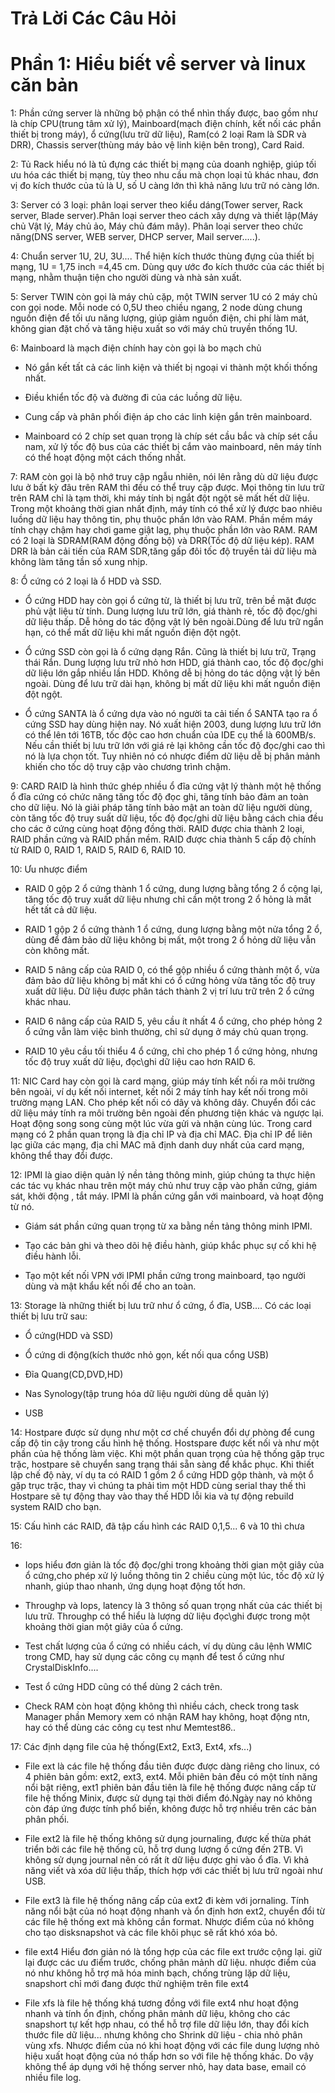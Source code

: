 # Trả Lời Các Câu Hỏi
# Phần 1: Hiểu biết về server và linux căn bản
1: Phần cứng server là những bộ phận có thể nhìn thấy được, bao gồm như là chíp CPU(trung tâm xử lý), Mainboard(mạch điện chính, kết nối các phần thiết bị trong máy), ổ cứng(lưu trữ dữ liệu), Ram(có 2 loại Ram là SDR và DRR), Chassis server(thùng máy bảo vệ linh kiện bên trong), Card Raid.

2: Tủ Rack hiểu nó là tủ đựng các thiết bị mạng của doanh nghiệp, giúp tối ưu hóa các thiết bị mạng, tùy theo nhu cầu mà chọn loại tủ khác nhau, đơn vị đo kích thước của tủ là U, số U càng lớn thì khả năng lưu trữ nó càng lớn.

3: Server có 3 loại: phân loại server theo kiểu dáng(Tower server, Rack server, Blade server).Phân loại server theo cách xây dựng và thiết lập(Máy chủ Vật lý, Máy chủ ảo, Máy chủ đám mây). Phân loại server theo chức năng(DNS server, WEB server, DHCP server, Mail server.....).

4: Chuẩn server 1U, 2U, 3U.... Thể hiện kích thước thùng đựng của thiết bị mạng, 1U = 1,75 inch =4,45 cm. Dùng quy ước đo kích thước của các thiết bị mạng, nhằm thuận tiện cho người dùng và nhà sản xuất.

5: Server TWIN còn gọi là máy chủ cặp, một TWIN server 1U có 2 máy chủ con gọi node. Mỗi node có 0,5U theo chiều ngang, 2 node dùng chung nguồn điện để tối ưu năng lượng, giúp giảm nguồn điện, chi phí làm mát, không gian đặt chố và tăng hiệu xuất so với máy chủ truyền thống 1U.

6: Mainboard là mạch điện chính hay còn gọi là bo mạch chủ

   + Nó gắn kết tất cả các linh kiện và thiết bị ngoại vi thành một khối thống nhất.

   + Điều khiển tốc độ và đường đi của các luồng dữ liệu.

   + Cung cấp và phân phối điện áp cho các linh kiện gắn trên mainboard.

   + Mainboard có 2 chíp set quan trọng là chíp sét cầu bắc và chíp sét cầu nam, xử lý tốc độ bus của các thiết bị cắm vào mainboard, nên máy tính có thể hoạt động một cách thống nhất.


7: RAM còn gọi là bộ nhớ truy cập ngẫu nhiên, nói lên rằng dù dữ liệu được lưu ở bất kỳ đâu trên RAM thì đều có thể truy cập được. Mọi thông tin lưu trữ trên RAM chỉ là tạm thời, khi máy tính bị ngắt đột ngột sẽ mất hết dữ liệu. Trong một khoảng thời gian nhất định, máy tính có thể xử lý được bao nhiêu luồng dữ liệu hay thông tin, phụ thuộc phần lớn vào RAM. Phần mềm máy tính chạy chậm hay chơi game giật lag, phụ thuộc phần lớn vào RAM. RAM có 2 loại là SDRAM(RAM động đồng bộ) và DRR(Tốc độ dữ liệu kép). RAM DRR là bản cải tiến của RAM SDR,tăng gấp đôi tốc độ truyền tải dữ liệu mà không làm tăng tần số xung nhịp.

8: Ổ cứng có 2 loại là ổ HDD và SSD.

+ Ổ cứng HDD hay còn gọi ổ cứng từ, là thiết bị lưu trữ, trên bề mặt được phủ vật liệu từ tính. Dung lượng lưu trữ lớn, giá thành rẻ, tốc độ đọc/ghi dữ liệu thấp. Dễ hỏng do tác động vật lý bên ngoài.Dùng để lưu trữ ngắn hạn, có thể mất dữ liệu khi mất nguồn điện đột ngột.

+ Ổ cứng SSD còn gọi là ổ cứng dạng Rắn. Cũng là thiết bị lưu trữ, Trạng thái Rắn. Dung lượng lưu trữ nhỏ hơn HDD, giá thành cao, tốc độ đọc/ghi dữ liệu lớn gắp nhiều lần HDD. Không dễ bị hỏng do tác dộng vật lý bên ngoài. Dùng để lưu trữ dài hạn, không bị mất dữ liệu khi mất nguồn điện đột ngột.

+ Ổ cứng SANTA là ổ cứng dựa vào nó người ta cải tiến ổ SANTA tạo ra ổ cứng SSD hay dùng hiện nay. Nó xuất hiện 2003, dung lượng lưu trữ lớn có thể lên tới 16TB, tốc độc cao hơn chuẩn của IDE cụ thể là 600MB/s. Nếu cần thiết bị lưu trữ lớn với giá rẻ lại không cần tốc độ đọc/ghi cao thì nó là lựa chọn tốt. Tuy nhiên nó có nhược điểm dữ liệu dễ bị phân mảnh khiến cho tốc dộ truy cập vào chương trình chậm.

9: CARD RAID là hình thức ghép nhiều ổ đĩa cứng vật lý thành một hệ thống ổ đĩa cứng có chức năng tăng tốc độ đọc ghi, tăng tính bảo đảm an toàn cho dữ liệu. Nó là giải pháp tăng tính bảo mật an toàn dữ liệu người dùng, còn tăng tốc độ truy suất dữ liệu, tốc độ đọc/ghi dữ liệu bằng cách chia đều cho các ở cứng cùng hoạt động đồng thời. RAID được chia thành 2 loại, RAID phần cứng và RAID phần mềm. RAID được chia thành 5 cấp độ chính từ RAID 0, RAID 1, RAID 5, RAID 6, RAID 10.

10: Ưu nhược điểm

 + RAID 0 gộp 2 ổ cứng thành 1 ổ cứng, dung lượng bằng tổng 2 ổ cộng lại, tăng tốc độ truy xuất dữ liệu nhưng chỉ cần một trong 2 ổ hỏng là mất hết tất cả dữ liệu.

 + RAID 1 gộp 2 ổ cứng thành 1 ổ cứng, dung lượng bằng một nửa tổng 2 ổ, dùng để đảm bảo dữ liệu không bị mất, một trong 2 ổ hỏng dữ liệu vẫn còn không mất.

 + RAID 5 nâng cấp của RAID 0, có thể gộp nhiều ổ cứng thành một ổ, vừa đảm bảo dữ liệu không bị mất khi có ổ cứng hỏng vừa tăng tốc độ truy xuất dữ liệu. Dữ liệu được phân tách  thành 2 vị trí lưu trữ trên 2 ổ cứng khác nhau.

 + RAID 6 nâng cấp của RAID 5, yêu cầu ít nhất 4 ổ cứng, cho phép hỏng 2 ổ cứng vẫn làm việc bình thường, chỉ sử dụng ở máy chủ quan trọng.

 + RAID 10 yêu cầu tối thiểu 4 ổ cứng, chỉ cho phép 1 ổ cứng hỏng, nhưng tốc độ truy xuất dữ liệu, đọc\ghi dữ liệu cao hơn RAID 6.

11: NIC Card hay còn gọi là card mạng, giúp máy tính kết nối ra môi trường bên ngoài, ví dụ kết nối internet, kết nối 2 máy tính hay kết nối trong môi trường mạng LAN. Cho phép kết nối có dây và không dây. Chuyển đổi các dữ liệu máy tính ra môi trường bên ngoài đến phương tiện khác và ngược lại. Hoạt động song song cùng một lúc vừa gửi và nhận cùng lúc. Trong card mạng có 2 phần quan trọng là địa chỉ IP và địa chỉ MAC. Địa chỉ IP để liên lạc giữa các mạng, địa chỉ MAC mã định danh duy nhất của card mạng, không thể thay đổi được.

12: IPMI là giao diện quản lý nền tảng thông minh, giúp chúng ta thực hiện các tác vụ khác nhau trên một máy chủ như truy cập vào phần cứng, giám sát, khởi động , tắt máy. IPMI là phần cứng gắn với mainboard, và hoạt động từ nó.

  + Giám sát phần cứng quan trọng từ xa bằng nền tảng thông minh IPMI.

  + Tạo các bản ghi và theo dõi hệ điều hành, giúp khắc phục sự cố khi hệ điều hành lỗi.

  + Tạo một kết nối VPN với IPMI phần cứng trong mainboard, tạo người dùng và mật khẩu kết nối để cho an toàn.

13: Storage là những thiết bị lưu trữ như ổ cứng, ổ đĩa, USB.... Có các loại thiết bị lưu trữ sau:

  + Ổ cứng(HDD và SSD)

  + Ổ cứng di động(kích thước nhỏ gọn, kết nối qua cổng USB)

  + Đĩa Quang(CD,DVD,HD)

  + Nas Synology(tập trung hóa dữ liệu người dùng dễ quản lý)

  + USB

14: Hostpare được sử dụng như một cơ chế chuyển đổi dự phòng để cung cấp độ tin cậy trong cấu hình hệ thống. Hostspare được kết nối và như một phần của hệ thống làm việc. Khi một phần quan trọng của hệ thống gặp trục trặc, hostpare sẽ chuyển sang trạng thái sẵn sàng để khắc phục. Khi thiết lập chế độ này, ví dụ ta có RAID 1 gồm 2 ổ cứng HDD gộp thành, và một ổ gặp trục trặc, thay vì chúng ta phải tìm một HDD cùng serial thay thế thì Hostpare sẽ tự động thay vào thay thế HDD lỗi kia và tự động rebuild system RAID cho bạn.

15: Cấu hình các RAID, đã tập cấu hình các RAID 0,1,5... 6 và 10 thì chưa

16:

+ Iops hiểu đơn giản là tốc độ đọc/ghi trong khoảng thời gian một giây của ổ cứng,cho phép xử lý luồng thông tin 2 chiều cùng một lúc, tốc độ xử lý nhanh, giúp thao nhanh, ứng dụng hoạt động tốt hơn.

+ Throughp và Iops, latency là 3 thông số quan trọng nhất của các thiết bị lưu trữ. Throughp có thể hiểu là lượng dữ liệu đọc\ghi được trong một khoảng thời gian một giây của ổ cứng.

+ Test chất lượng của ổ cứng có nhiều cách, ví dụ dùng câu lệnh WMIC trong CMD, hay sử dụng các công cụ mạnh để test ổ cứng như CrystalDiskInfo....

+ Test ổ cứng HDD cũng có thể dùng 2 cách trên.

+ Check RAM còn hoạt động không thì nhiều cách, check trong task Manager phần Memory xem có nhận RAM hay không, hoạt động ntn, hay có thể dùng các công cụ test như Memtest86..

17: Các định dạng file của hệ thống(Ext2, Ext3, Ext4, xfs...)

 + File ext là các file hệ thống đầu tiên được được dàng riêng cho linux, có 4 phiên bản gồm: ext2, ext3, ext4. Mỗi phiên bản đều có một tính năng nổi bật riêng, ext1 phiên bản đầu tiên là file hệ thống được nâng cấp từ file hệ thống Minix, được sử dụng tại thời điểm đó.Ngày nay nó không còn đáp ứng được tính phổ biến, không được hỗ trợ nhiều trên các bản phân phối.

+ File ext2 là file hệ thống không sử dụng journaling, được kế thừa phát triển bởi các file hệ thống cũ, hỗ trợ dung lượng ổ cứng đến 2TB. Vì không sử dụng journal nên có rất ít dữ liệu được ghi vào ổ đĩa. Vì khả năng viết và xóa dữ liệu thấp, thích hợp với các thiết bị lưu trữ ngoài như USB.

+ File ext3 là file hệ thống nâng cấp của ext2 đi kèm với jornaling. Tính năng nổi bật của nó hoạt động nhanh và ổn định hơn ext2, chuyển đổi từ các file hệ thống ext mà không cần format. Nhược điểm của nó không cho tạo disksnapshot và các file khôi phục sẽ rất khó xóa bỏ.

+ file ext4 Hiểu đơn giản nó là tổng hợp của các file ext trước cộng lại. giữ lại được các ưu điểm trước, chống phân mảnh dữ liệu. nhược điểm của nó như không hỗ trợ mã hóa minh bạch, chống trùng lặp dữ liệu, snapshort chỉ mới đang được thử nghiệm trên file ext4

+ File xfs là file hệ thống khá tương đồng với file ext4 như hoạt động nhanh và tính ổn định, chống phân mảnh dữ liệu, không cho các snapshort tự kết hợp nhau, có thể hỗ trợ file dữ liệu lớn, thay đổi kích thước file dữ liệu... nhưng không cho Shrink dữ liệu - chia nhỏ phân vùng xfs. Nhược điểm của nó khi hoạt động với các file dung lượng nhỏ hiệu xuất hoạt động của nó thấp hơn so với file hệ thống khác. Do vậy không thể áp dụng với hệ thống server nhỏ, hay data base, email có nhiều file log.

